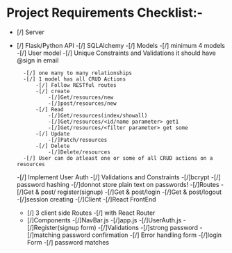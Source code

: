 # Project Requirements Checklist:-

- [/] Server
- [/] Flask/Python API
	-[/] SQLAlchemy
	-[/] Models
		-[/] minimum 4 models
            -[/] User model
                -[/] Unique Constraints and Validations it should have @sign in email
                
		-[/] one many to many relationships
		-[/] 1 model has all CRUD Actions
			-[/] Follow RESTful routes
			-[/] create
				-[/]Get/resources/new
				-[/]post/resources/new
			-[/] Read
				-[/]Get/resources(index/showall)
				-[/]Get/resources/<id/name parameter> get1
				-[/]Get/resources/<filter parameter> get some
			-[/] Update
				-[/]Patch/resources
			-[/] Delete
				-[/]Delete/resources
        -[/] User can do atleast one or some of all CRUD actions on a resources
    -[/] Implement User Auth
        -[/] Validations and Constraints
        -[/]bcrypt
        -[/] password hashing
            -[/]donnot store plain text on passwords!
        -[/]Routes
            -[/]Get & post/ register(signup)
            -[/]Get & post/login
            -[/]Get & post/logout
        -[/]session creating
-[/]Client
-[/]React FrontEnd
    - [/] 3 client side Routes
        -[/] with React Router
    - [/]Components
        -[/]NavBar.js
        -[/]app.js
        -[/]UserAuth.js
            -[/]Register(signup form)
                -[/]Validations
                    -[/]strong password
                    -[/]matching password confirmation
                -[/] Error handling form
            -[/]login Form
                -[/] password matches
            


	